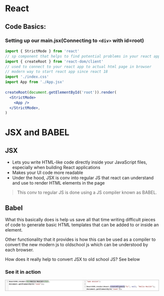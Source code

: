 # React 

## Code Basics:

### Setting up our main.jsx(Connecting to `<div>` with id=root)

```jsx
import { StrictMode } from 'react'  
// sp component that helps to find potential problems in your react app
import { createRoot } from 'react-dom/client'  
// used to connect to your react app to actual html page in browser
// modern way to start react app since react 18
import './index.css'
import App from './App.jsx'

createRoot(document.getElementById('root')).render(
  <StrictMode>
    <App />
  </StrictMode>,
)
```

# JSX and BABEL

## JSX

- Lets you write HTML-like code directly inside your JavaScript files, especially when building React applications
- Makes your UI code more readable 
- Under the hood, JSX is conv into regular JS that react can understand and use to render HTML elements in the page

> This conv to regular JS is done using a JS compiler known as BABEL.

## Babel 

What this basically does is help us save all that time writing difficult pieces of code to generate basic HTML templates that can be added to or inside an element.

Other functionality that it provides is how this can be used as a compiler to convert the new modern js to oldschool js which can be understood by each browser.

How does it really help to convert JSX to old school JS? See below

### See it in action 

![alt text](image.png)
